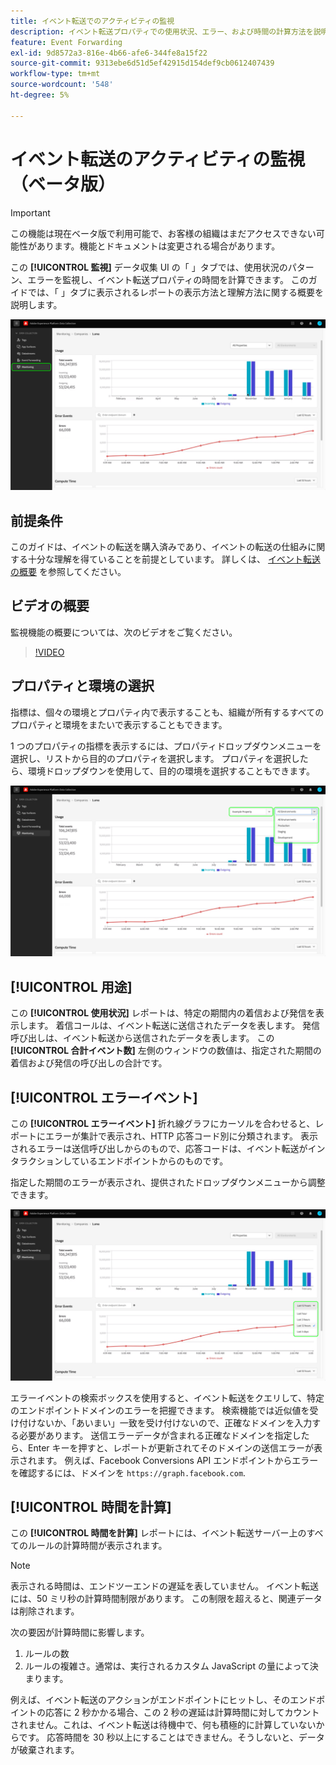 ```yaml
---
title: イベント転送でのアクティビティの監視
description: イベント転送プロパティでの使用状況、エラー、および時間の計算方法を説明します。
feature: Event Forwarding
exl-id: 9d8572a3-816e-4b66-afe6-344fe8a15f22
source-git-commit: 9313ebe6d51d5ef42915d154def9cb0612407439
workflow-type: tm+mt
source-wordcount: '548'
ht-degree: 5%

---
```


# イベント転送のアクティビティの監視（ベータ版）

>[!IMPORTANT]
>
>この機能は現在ベータ版で利用可能で、お客様の組織はまだアクセスできない可能性があります。機能とドキュメントは変更される場合があります。

この **[!UICONTROL 監視]** データ収集 UI の「 」タブでは、使用状況のパターン、エラーを監視し、イベント転送プロパティの時間を計算できます。 このガイドでは、「 」タブに表示されるレポートの表示方法と理解方法に関する概要を説明します。

![データ収集 UI の「監視」タブを示す画像](../../images/ui/event-forwarding/monitoring/monitoring-tab.png)

## 前提条件

このガイドは、イベントの転送を購入済みであり、イベントの転送の仕組みに関する十分な理解を得ていることを前提としています。 詳しくは、 [イベント転送の概要](./overview.md) を参照してください。

## ビデオの概要

監視機能の概要については、次のビデオをご覧ください。

>[!VIDEO](https://video.tv.adobe.com/v/343999?quality=12&learn=on)

## プロパティと環境の選択

指標は、個々の環境とプロパティ内で表示することも、組織が所有するすべてのプロパティと環境をまたいで表示することもできます。

1 つのプロパティの指標を表示するには、プロパティドロップダウンメニューを選択し、リストから目的のプロパティを選択します。 プロパティを選択したら、環境ドロップダウンを使用して、目的の環境を選択することもできます。

![UI のプロパティ環境ドロップダウンメニューを示す画像](../../images/ui/event-forwarding/monitoring/property-environment.png)

## [!UICONTROL 用途]

この **[!UICONTROL 使用状況]** レポートは、特定の期間内の着信および発信を表示します。 着信コールは、イベント転送に送信されたデータを表します。 発信呼び出しは、イベント転送から送信されたデータを表します。 この **[!UICONTROL 合計イベント数]** 左側のウィンドウの数値は、指定された期間の着信および発信の呼び出しの合計です。

## [!UICONTROL エラーイベント]

この **[!UICONTROL エラーイベント]** 折れ線グラフにカーソルを合わせると、レポートにエラーが集計で表示され、HTTP 応答コード別に分類されます。 表示されるエラーは送信呼び出しからのもので、応答コードは、イベント転送がインタラクションしているエンドポイントからのものです。

指定した期間のエラーが表示され、提供されたドロップダウンメニューから調整できます。

![エラーイベントレポートの期間ドロップダウンメニューを示す画像](../../images/ui/event-forwarding/monitoring/error-time.png)

エラーイベントの検索ボックスを使用すると、イベント転送をクエリして、特定のエンドポイントドメインのエラーを把握できます。 検索機能では近似値を受け付けないか、「あいまい」一致を受け付けないので、正確なドメインを入力する必要があります。 送信エラーデータが含まれる正確なドメインを指定したら、Enter キーを押すと、レポートが更新されてそのドメインの送信エラーが表示されます。 例えば、Facebook Conversions API エンドポイントからエラーを確認するには、ドメインを `https://graph.facebook.com`.

## [!UICONTROL 時間を計算]

この **[!UICONTROL 時間を計算]** レポートには、イベント転送サーバー上のすべてのルールの計算時間が表示されます。

>[!NOTE]
>
>表示される時間は、エンドツーエンドの遅延を表していません。 イベント転送には、50 ミリ秒の計算時間制限があります。 この制限を超えると、関連データは削除されます。

次の要因が計算時間に影響します。

1. ルールの数
2. ルールの複雑さ。通常は、実行されるカスタム JavaScript の量によって決まります。

例えば、イベント転送のアクションがエンドポイントにヒットし、そのエンドポイントの応答に 2 秒かかる場合、この 2 秒の遅延は計算時間に対してカウントされません。これは、イベント転送は待機中で、何も積極的に計算していないからです。 応答時間を 30 秒以上にすることはできません。そうしないと、データが破棄されます。
